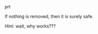 prt

If nothing is removed, then it is surely safe.

Hint: wait, why <script>1337</script> works???
